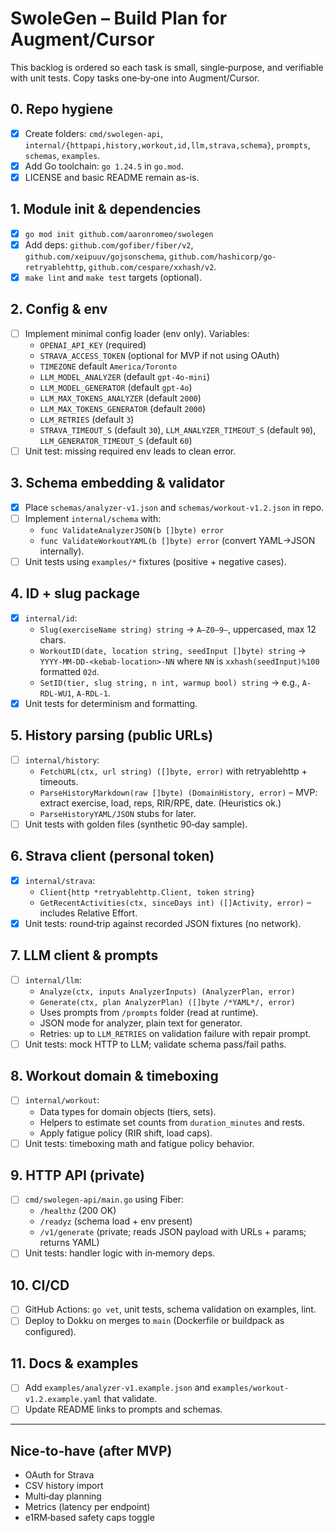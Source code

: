 # SwoleGen – Build Plan for Augment/Cursor

This backlog is ordered so each task is small, single‑purpose, and verifiable with unit tests. Copy tasks one‑by‑one into Augment/Cursor.

## 0. Repo hygiene
- [X] Create folders: `cmd/swolegen-api`, `internal/{httpapi,history,workout,id,llm,strava,schema}`, `prompts`, `schemas`, `examples`.
- [X] Add Go toolchain: `go 1.24.5` in `go.mod`.
- [X] LICENSE and basic README remain as-is.

## 1. Module init & dependencies
- [X] `go mod init github.com/aaronromeo/swolegen`
- [X] Add deps: `github.com/gofiber/fiber/v2`, `github.com/xeipuuv/gojsonschema`, `github.com/hashicorp/go-retryablehttp`, `github.com/cespare/xxhash/v2`.
- [X] `make lint` and `make test` targets (optional).

## 2. Config & env
- [ ] Implement minimal config loader (env only). Variables:
  - `OPENAI_API_KEY` (required)
  - `STRAVA_ACCESS_TOKEN` (optional for MVP if not using OAuth)
  - `TIMEZONE` default `America/Toronto`
  - `LLM_MODEL_ANALYZER` (default `gpt-4o-mini`)
  - `LLM_MODEL_GENERATOR` (default `gpt-4o`)
  - `LLM_MAX_TOKENS_ANALYZER` (default `2000`)
  - `LLM_MAX_TOKENS_GENERATOR` (default `2000`)
  - `LLM_RETRIES` (default `3`)
  - `STRAVA_TIMEOUT_S` (default `30`), `LLM_ANALYZER_TIMEOUT_S` (default `90`), `LLM_GENERATOR_TIMEOUT_S` (default `60`)
- [ ] Unit test: missing required env leads to clean error.

## 3. Schema embedding & validator
- [X] Place `schemas/analyzer-v1.json` and `schemas/workout-v1.2.json` in repo.
- [ ] Implement `internal/schema` with:
  - `func ValidateAnalyzerJSON(b []byte) error`
  - `func ValidateWorkoutYAML(b []byte) error` (convert YAML→JSON internally).
- [ ] Unit tests using `examples/*` fixtures (positive + negative cases).

## 4. ID + slug package
- [X] `internal/id`:
  - `Slug(exerciseName string) string` → `A–Z0–9–`, uppercased, max 12 chars.
  - `WorkoutID(date, location string, seedInput []byte) string` → `YYYY-MM-DD-<kebab-location>-NN` where `NN` is `xxhash(seedInput)%100` formatted `02d`.
  - `SetID(tier, slug string, n int, warmup bool) string` → e.g., `A-RDL-WU1`, `A-RDL-1`.
- [X] Unit tests for determinism and formatting.

## 5. History parsing (public URLs)
- [ ] `internal/history`:
  - `FetchURL(ctx, url string) ([]byte, error)` with retryablehttp + timeouts.
  - `ParseHistoryMarkdown(raw []byte) (DomainHistory, error)` – MVP: extract exercise, load, reps, RIR/RPE, date. (Heuristics ok.)
  - `ParseHistoryYAML/JSON` stubs for later.
- [ ] Unit tests with golden files (synthetic 90‑day sample).

## 6. Strava client (personal token)
- [x] `internal/strava`:
  - `Client{http *retryablehttp.Client, token string}`
  - `GetRecentActivities(ctx, sinceDays int) ([]Activity, error)` – includes Relative Effort.
- [x] Unit tests: round‑trip against recorded JSON fixtures (no network).

## 7. LLM client & prompts
- [ ] `internal/llm`:
  - `Analyze(ctx, inputs AnalyzerInputs) (AnalyzerPlan, error)`
  - `Generate(ctx, plan AnalyzerPlan) ([]byte /*YAML*/, error)`
  - Uses prompts from `/prompts` folder (read at runtime).
  - JSON mode for analyzer, plain text for generator.
  - Retries: up to `LLM_RETRIES` on validation failure with repair prompt.
- [ ] Unit tests: mock HTTP to LLM; validate schema pass/fail paths.

## 8. Workout domain & timeboxing
- [ ] `internal/workout`:
  - Data types for domain objects (tiers, sets).
  - Helpers to estimate set counts from `duration_minutes` and rests.
  - Apply fatigue policy (RIR shift, load caps).
- [ ] Unit tests: timeboxing math and fatigue policy behavior.

## 9. HTTP API (private)
- [ ] `cmd/swolegen-api/main.go` using Fiber:
  - `/healthz` (200 OK)
  - `/readyz` (schema load + env present)
  - `/v1/generate` (private; reads JSON payload with URLs + params; returns YAML)
- [ ] Unit tests: handler logic with in‑memory deps.

## 10. CI/CD
- [ ] GitHub Actions: `go vet`, unit tests, schema validation on examples, lint.
- [ ] Deploy to Dokku on merges to `main` (Dockerfile or buildpack as configured).

## 11. Docs & examples
- [ ] Add `examples/analyzer-v1.example.json` and `examples/workout-v1.2.example.yaml` that validate.
- [ ] Update README links to prompts and schemas.

---

## Nice‑to‑have (after MVP)
- OAuth for Strava
- CSV history import
- Multi‑day planning
- Metrics (latency per endpoint)
- e1RM‑based safety caps toggle
